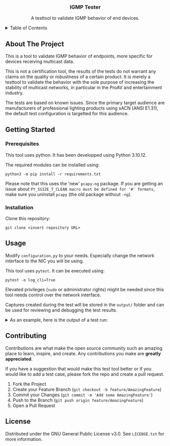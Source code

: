 <!-- PROJECT Header -->
<div align="center">
  <h3 align="center">IGMP Tester</h3>

  <p align="center">
    A testtool to validate IGMP behavior of end devices.
  </p>
</div>

<!-- TABLE OF CONTENTS -->
<details>
  <summary>Table of Contents</summary>
  <ol>
    <li>
      <a href="#about-the-project">About The Project</a>
    </li>
    <li>
      <a href="#getting-started">Getting Started</a>
      <ul>
        <li><a href="#prerequisites">Prerequisites</a></li>
        <li><a href="#installation">Installation</a></li>
      </ul>
    </li>
    <li><a href="#usage">Usage</a></li>
    <li><a href="#contributing">Contributing</a></li>
    <li><a href="#license">License</a></li>
  </ol>
</details>

<!-- ABOUT THE PROJECT -->
## About The Project

This is a tool to validate IGMP behavior of endpoints, more specific for devices receiving multicast data.

This is not a certification tool, the results of the tests do not warrant any claims on the quality or
robustness of a certain product. It is merely a testtool to validate the behavior with the sole purpose
of increasing the stability of multicast networks, in particular in the ProAV and entertainment industry.

The tests are based on known issues. Since the primary target audience are manufacturers of professional
lighting products using sACN (ANSI E1.31), the default test configuration is targetted for this audience.

<!-- GETTING STARTED -->
## Getting Started

### Prerequisites

This tool uses python. It has been developped using Python 3.10.12.

The required modules can be installed using:

```
python3 -m pip install -r requirements.txt
```

Please note that this uses the 'new' `pcapy-ng` package. If you are getting an issue
about `PY_SSIZE_T_CLEAN macro must be defined for '#' formats`, make sure you uninstall
`pcapy` (the old package without `-ng`).

### Installation

Clone this repository:

```
git clone <insert repository URL>
```

<!-- USAGE EXAMPLES -->
## Usage

Modify `configuration.py` to your needs. Especially change the network interface to the NIC you will be using.

This tool uses `pytest`. It can be executed using:

```
pytest -o log_cli=True
```

Elevated privileges (`sudo` or administrator rights) might be needed since this tool needs control over the network interface.

Captures created during the test will be stored in the `output/` folder and can be used for reviewing and debugging
the test results.

<details>
  <summary>As an example, here is the output of a test run:</summary>

```
sudo pytest -o log_cli=True .
==================================================================================== test session starts ====================================================================================
platform linux -- Python 3.10.12, pytest-7.4.4, pluggy-1.3.0
rootdir: ~/tools/igmptester
plugins: docs-0.1.0
collected 16 items

test_igmp.py::test_v2_general_query_response PASSED                                                                                                                                   [  6%]
test_igmp.py::test_v2_general_query_response_no_router_alert_option PASSED                                                                                                            [ 12%]
test_igmp.py::test_v2_general_query_response_other_querier_ip_same_net PASSED                                                                                                         [ 18%]
test_igmp.py::test_v2_general_query_response_other_querier_ip PASSED                                                                                                                  [ 25%]
test_igmp.py::test_v2_general_query_response_zeroes_querier_ip PASSED                                                                                                                 [ 31%]
test_igmp.py::test_v2_specific_query_response PASSED                                                                                                                                  [ 37%]
test_igmp.py::test_unsolicited_membership_reports PASSED                                                                                                                              [ 43%]
test_igmp.py::test_maximum_response_time PASSED                                                                                                                                       [ 50%]
test_igmp.py::test_report_on_link FAILED                                                                                                                                              [ 56%]
test_igmp_manual.py::test_leave_on_config_change
Change the configuration of the DUT to no longer accept 239.255.0.1, but receive 239.255.0.2 instead. Afterwards press enter
PASSED                                                                                                                                                                                [ 62%]
test_igmp_manual.py::test_report_on_boot
Configure the DUT to receive 239.255.0.1, afterwards power down the DUT. Press enter when this is done.

Startup the DUT. Press enter when the DUT is fully booted up.
PASSED                                                                                                                                                                                [ 68%]
test_igmp_v3.py::test_v3_general_query_response PASSED                                                                                                                                [ 75%]
test_igmp_v3.py::test_v3_general_query_response_no_router_alert_option PASSED                                                                                                         [ 81%]
test_igmp_v3.py::test_v3_general_query_response_other_querier_ip PASSED                                                                                                               [ 87%]
test_igmp_v3.py::test_v3_specific_query_response PASSED                                                                                                                               [ 93%]
test_igmp_v3.py::test_maximum_response_time PASSED                                                                                                                                    [100%]

========================================================================================== FAILURES ========================================================================================
____________________________________________________________________________________ test_report_on_link ___________________________________________________________________________________

    def test_report_on_link():
        """Verify that the device send IGMP membership report on link up
        Although not required by the specification, it can be a good idea to transmit unsolicited
        membership reports on a link up event. This will speed up multicast registrations since now
        the DUT doesn't have to wait on the next query interval.
        """
        pcap_file = "output/report_on_link.pcap"

        print(f"Start capture on interface {IFACE} to file {pcap_file}")
        start_capture(IFACE, pcap_file)

        print(f"Toggle link on interface {IFACE}")
        set_interface_link(up=False)
        sleep(10)
        check_interface_up(expected=False)
        set_interface_link(up=True)
        sleep(10)
        check_interface_up()

        print("Stop capture")
        stop_capture(pcap_file)

        v2_membership_reports = packet.get_v2_membership_reports(pcap_file)
        v3_membership_reports = packet.get_v3_membership_reports(pcap_file)

>       assert len(v2_membership_reports) > 0 or len(v3_membership_reports) > 0, "Received no IGMP membership reports"
E       AssertionError: Received no IGMP membership reports
E       assert (0 > 0 or 0 > 0)
E        +  where 0 = len([])
E        +  and   0 = len([])

test_igmp.py:250: AssertionError
---------------------------------------------------------------------------------- Captured stdout call ------------------------------------------------------------------------------------
Start capture on interface enx00249b2b23c9 to file output/report_on_link.pcap
Starting CapturingProcess on interface enx00249b2b23c9 with 'None' as bpf filter and dumping data to output/report_on_link.pcap
Toggle link on interface enx00249b2b23c9
Stop capture
=============================================================================== short test summary info ====================================================================================
FAILED test_igmp.py::test_report_on_link - AssertionError: Received no IGMP membership reports
===================================================================== 1 failed, 15 passed in 809.32s (0:13:29) =============================================================================
```
</details>

<!-- CONTRIBUTING -->
## Contributing

Contributions are what make the open source community such an amazing place to learn, inspire, and create. Any contributions you make are **greatly appreciated**.

If you have a suggestion that would make this test tool better or if you would like to add a test case, please fork the repo and create a pull request.

1. Fork the Project
2. Create your Feature Branch (`git checkout -b feature/AmazingFeature`)
3. Commit your Changes (`git commit -m 'Add some AmazingFeature'`)
4. Push to the Branch (`git push origin feature/AmazingFeature`)
5. Open a Pull Request

<!-- LICENSE -->
## License

Distributed under the GNU General Public License v3.0. See `LICENSE.txt` for more information.

